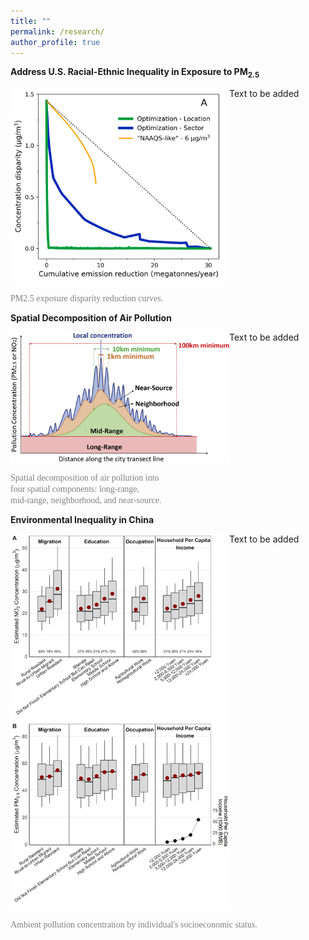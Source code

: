 ```yaml
---
title: ""
permalink: /research/
author_profile: true
---
```


**Address U.S. Racial-Ethnic Inequality in Exposure to PM<sub>2.5</sub>**

<img align="left" src="/images/compare_three_approaches.png" width="350px"/>

Text to be added

<br clear="left"/>

<span style="color:grey; font-family: Times">PM2.5 exposure disparity reduction curves.</span>


**Spatial Decomposition of Air Pollution**

<img align="left" src="/images/spatial_decomposition.jpg" width="350px"/>

Text to be added

<br clear="left"/>

<span style="color:grey; font-family: Times">Spatial decomposition of air pollution into \
four spatial components: long-range, \
mid-range, neighborhood, and near-source.</span>


**Environmental Inequality in China**

<img src="/images/china_ej.png" align="left" width="350px"/>

Text to be added

<br clear="left"/>

<span style="color:grey; font-family: Times">Ambient pollution concentration by individual's socioeconomic status.</span>